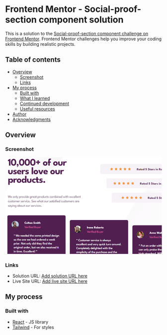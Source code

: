 # Frontend Mentor - Social-proof-section component solution

This is a solution to the [Social-proof-section component challenge on Frontend Mentor](https://www.frontendmentor.io/challenges/social-proof-section-6e0qTv_bA). Frontend Mentor challenges help you improve your coding skills by building realistic projects.

## Table of contents

- [Overview](#overview)
  - [Screenshot](#screenshot)
  - [Links](#links)
- [My process](#my-process)
  - [Built with](#built-with)
  - [What I learned](#what-i-learned)
  - [Continued development](#continued-development)
  - [Useful resources](#useful-resources)
- [Author](#author)
- [Acknowledgments](#acknowledgments)

## Overview

### Screenshot

![](./screenshot.PNG)

### Links

- Solution URL: [Add solution URL here](https://github.com/mehdias63/Social-Proof-Section)
- Live Site URL: [Add live site URL here](https://social-proof-section-five-topaz.vercel.app)

## My process

### Built with

- [React](https://reactjs.org/) - JS library
- [Tailwind](https://tailwindcss.com/) - For styles


